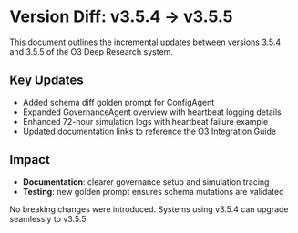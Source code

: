 # Version Diff: v3.5.4 → v3.5.5

This document outlines the incremental updates between versions 3.5.4 and 3.5.5 of the O3 Deep Research system.

## Key Updates
- Added schema diff golden prompt for ConfigAgent
- Expanded GovernanceAgent overview with heartbeat logging details
- Enhanced 72-hour simulation logs with heartbeat failure example
- Updated documentation links to reference the O3 Integration Guide

## Impact
- **Documentation**: clearer governance setup and simulation tracing
- **Testing**: new golden prompt ensures schema mutations are validated

No breaking changes were introduced. Systems using v3.5.4 can upgrade seamlessly to v3.5.5.
